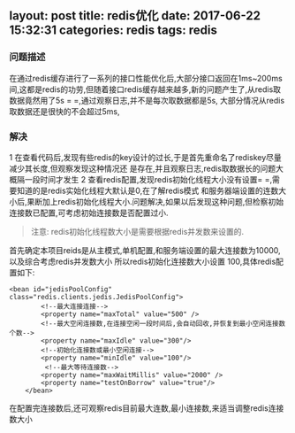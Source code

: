 layout: post
title: redis优化
date: 2017-06-22 15:32:31
categories: redis
tags: redis
---
###  问题描述
在通过redis缓存进行了一系列的接口性能优化后,大部分接口返回在1ms~200ms间,这都是redis的功劳,但随着接口redis缓存越来越多,新的问题产生了,从redis取数据竟然用了5s = =,通过观察日志,并不是每次取数据都是5s,
大部分情况从redis取数据还是很快的不会超过5ms,
### 解决
1 在查看代码后,发现有些redis的key设计的过长,于是首先重命名了rediskey尽量减少其长度,但观察发现这种情况还
是存在,并且观察日志,redis取数据长的问题大概隔一段时间才发生
2 查看redis配置,发现redis初始化线程大小没有设置= =,需要知道的是redis实始化线程大默认是0,在了解redis模式
和服务器端设置的连数大小后,果断加上redis初始化线程大小.问题解决,如果以后发现这种问题,但检察初始连接数已配置,可考虑初始连接数是否配置过小.
> 注意:
> redis初始化线程数大小是需要根据redis并发数来设置的.

首先确定本项目reids是从主模式,单机配置,和服务端设置的最大连接数为10000,以及综合考虑redis并发数大小
所以redis初始化连接数大小设置 100,具体redis配置如下:
```
<bean id="jedisPoolConfig" class="redis.clients.jedis.JedisPoolConfig">
        <!--最大连接连接-->
      	<property name="maxTotal" value="500" />
      	<!--最大空闲连接数,在连接空闲一段时间后,会自动回收,并恢复到最小空闲连接数个数-->
        <property name="maxIdle" value="300"/>
        <!--初始化连接数或最小空闲连接-->
        <property name="minIdle" value="100"/>
         <!--最大等待连接数-->
        <property name="maxWaitMillis" value="2000" />
        <property name="testOnBorrow" value="true"/>
    </bean>
```
在配置完连接数后,还可观察redis目前最大连数,最小连接数,来适当调整redis连接数大小
